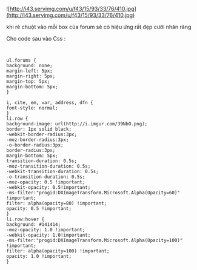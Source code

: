 ![http://i43.servimg.com/u/f43/15/93/33/76/410.jpg](http://i43.servimg.com/u/f43/15/93/33/76/410.jpg)

khi rê chuột vào mỗi box của forum sẽ có hiệu ứng rất đẹp cười nhăn răng

Cho code sau vào Css :


```


ul.forums {
background: none;
margin-left: 5px;
margin-right: 5px;
margin-top: 5px;
margin-bottom: 5px;
}

i, cite, em, var, address, dfn {
font-style: normal;
}
li.row {
background-image: url(http://i.imgur.com/39NbO.png);
border: 1px solid black;
-webkit-border-radius:3px;
-moz-border-radius:3px;
-o-border-radius:3px;
border-radius:3px;
margin-bottom: 5px;
transition-duration: 0.5s;
-moz-transition-duration: 0.5s;
-webkit-transition-duration: 0.5s;
-o-transition-duration: 0.5s;
-moz-opacity: 0.5 !important;
-webkit-opacity: 0.5!important;
-ms-filter:"progid:DXImageTransform.Microsoft.Alpha(Opacity=60)" !important;
filter: alpha(opacity=80) !important;
opacity: 0.5 !important;
}
li.row:hover {
background: #141414;
-moz-opacity: 1.0 !important;
-webkit-opacity: 1.0!important;
-ms-filter:"progid:DXImageTransform.Microsoft.Alpha(Opacity=100)" !important;
filter: alpha(opacity=100) !important;
opacity: 1.0 !important;
}



```
